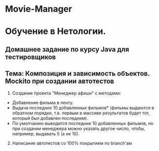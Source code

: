# Movie-Manager

# Обучение в Нетологии.

## Домашнее задание по курсу Java для тестировщиков

## Тема: Композиция и зависимость объектов. Mockito при создании автотестов

1. Создание проекта "Менеджер афиши" с методами:

- Добавление фильма в ленту.
- Выдача последних 10 добавленных фильмов* (фильмы выдаются в обратном порядке, т.е. первым в массиве результатов будет тот, который был добавлен последним).
- По умолчанию выводится последние 10 добавленных фильмов, но при создании менеджера можно указать другое число, чтобы, например, выдавать 5 (а не 10).

2. Написание автотестов со 100% покрытием по branch'ам
